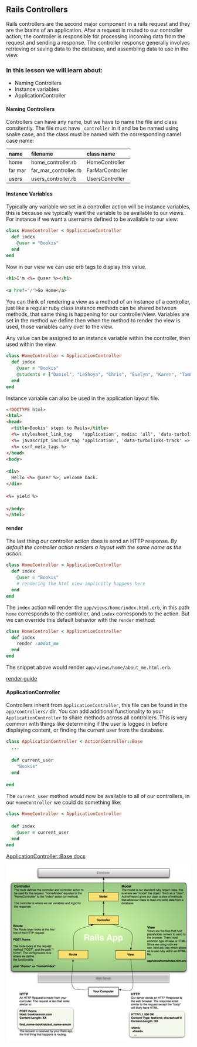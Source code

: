 ## Rails Controllers

Rails controllers are the second major component in a rails request and they are the brains of an application.  After a request is routed to our controller action, the controller is responsible for processing incoming data from the request and sending a response. The controller response generally involves retrieving or saving data to the database, and assembling data to use in the view.


### In this lesson we will learn about:

- Naming Controllers
- Instance variables
- ApplicationController

#### Naming Controllers

Controllers can have any name, but we have to name the file and class consitently. The file must have `_controller` in it and be be named using snake case, and the class must be named with the corresponding camel case name:

| name | filename | class name |
| :------------- | :------------- | :-------------        |
| home | home_controller.rb       |  HomeController       |
| far mar | far_mar_controller.rb |  FarMarController     |
| users | users_controller.rb |  UsersController     |

#### Instance Variables

Typically any variable we set in a controller action will be instance variables, this is because we typically want the variable to be available to our views. For instance if we want a username defined to be available to our view:

```rb
class HomeController < ApplicationController
  def index
    @user = "Bookis"
  end
end
```

Now in our view we can use erb tags to display this value.

```html
<h1>I'm <%= @user %></h1>

<a href="/">Go Home</a>
```

You can think of rendering a view as a method of an instance of a controller, just like a regular ruby class instance methods can be shared between methods, that same thing is happening for our controller/view. Variables are set in the method we define then when the method to render the view is used, those variables carry over to the view.

Any value can be assigned to an instance variable within the controller, then used within the view.

```rb
class HomeController < ApplicationController
  def index
    @user = "Bookis"
    @students = ["Daniel", "LeShoya", "Chris", "Evelyn", "Karen", "Tammy"]
  end
end
```

Instance variable can also be used in the application layout file.

```html
<!DOCTYPE html>
<html>
<head>
  <title>Bookis' steps to Rails</title>
  <%= stylesheet_link_tag    'application', media: 'all', 'data-turbolinks-track' => true %>
  <%= javascript_include_tag 'application', 'data-turbolinks-track' => true %>
  <%= csrf_meta_tags %>
</head>
<body>

<div>
  Hello <%= @user %>, welcome back.
</div>

<%= yield %>

</body>
</html>
```
#### render

The last thing our controller action does is send an HTTP response. _By default the controller action renders a layout with the same name as the action._

```rb
class HomeController < ApplicationController
  def index
    @user = "Bookis"
    # rendering the html view implicitly happens here
  end
end
```

The `index` action will render the `app/views/home/index.html.erb`, in this path `home` corresponds to the controller, and `index` corresponds to the action. But we can override this default behavior with the `render` method:

```rb
class HomeController < ApplicationController
  def index
    render :about_me
  end
end
```

The snippet above would render `app/views/home/about_me.html.erb`.  


[render guide](http://guides.rubyonrails.org/layouts_and_rendering.html#using-render)  

#### ApplicationController

Controllers inherit from `ApplicationController`, this file can be found in the `app/controllers/` dir. You can add additional functionality to your `ApplicationController` to share methods across all controllers. This is very common with things like determining if the user is logged in before displaying content, or finding the current user from the database.

```rb
class ApplicationController < ActionController::Base
  ...

  def current_user
    "Bookis"
  end

end
```

The `current_user` method would now be available to all of our controllers, in our `HomeController` we could do something like:

```rb
class HomeController < ApplicationController

  def index
    @user = current_user
  end
end
```

[ApplicationController::Base docs](http://api.rubyonrails.org/classes/ActionController/Base.html)


![Rails Request Cycle](../rails/rails-request-cycle.jpg)
